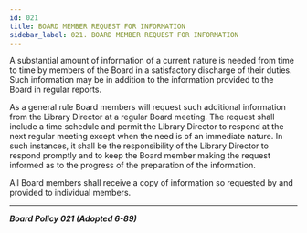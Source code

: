 ```yaml
---
id: 021
title: BOARD MEMBER REQUEST FOR INFORMATION
sidebar_label: 021. BOARD MEMBER REQUEST FOR INFORMATION
---
```


A substantial amount of information of a current nature is needed from time to time by members of the Board in a satisfactory discharge of their duties. Such information may be in addition to the information provided to the Board in regular reports.

As a general rule Board members will request such additional information from the Library Director at a regular Board meeting. The request shall include a time schedule and permit the Library Director to respond at the next regular meeting except when the need is of an immediate nature. In such instances, it shall be the responsibility of the Library Director to respond promptly and to keep the Board member making the request informed as to the progress of the preparation of the information.

All Board members shall receive a copy of information so requested by and provided to individual members.

---

**_Board Policy 021 (Adopted 6-89)_**